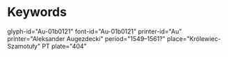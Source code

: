 # Keywords
glyph-id="Au-01b0121"
font-id="Au-01b0121"
printer-id="Au"
printer="Aleksander Augezdecki"
period="1549–1561?"
place="Królewiec-Szamotuły"
PT plate="404"
